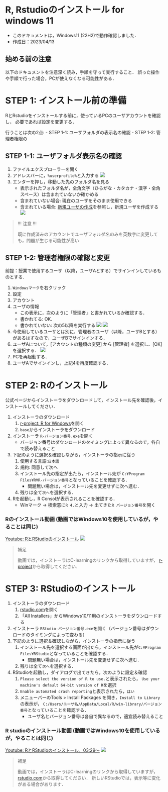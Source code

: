 # R, Rstudioのインストール for windows 11


- このドキュメントは，Windows11 (22H2)で動作確認しました．
- 作成日：2023/04/13


## 始める前の注意

以下のドキュメントを注意深く読み，手順を守って実行すること．
誤った操作や手順で行った場合，PCが使えなくなる可能性がある．


# STEP 1: インストール前の準備

RとRstudioをインストールする前に，使っているPCのユーザアカウントを確認し，
必要であれば設定を変更する．

行うことは次の2点:
    - STEP 1-1: ユーザフォルダの表示名の確認
    - STEP 1-2: 管理者権限の


## STEP 1-1: ユーザフォルダ表示名の確認

1. ファイルエクスプローラーを開く
2. アドレスバーに，`%userprofile%`と入力する
    ![](./figs_win11/userprofile.png?raw=true)
3. エンターを押し，移動した先のフォルダ名を見る
    - 表示されたフォルダ名が，全角文字（ひらがな・カタカナ・漢字・全角スペース）は含まれていないか確かめる
    - 含まれていない場合: 現在のユーザをそのまま使用できる
    - 含まれている場合: [新規ユーザの作成](win11_add_account.md)を参照し，新規ユーザを作成する
    ![](./figs_win11/userprofile2.png?raw=true)


> !!! 注意 !!!
>
> 既に作成済みのアカウントでユーザフォルダ名のみを英数字に変更しても，問題が生じる可能性が高い


## STEP 1-2: 管理者権限の確認と変更

前提：授業で使用するユーザ（以降，ユーザAとする）でサインインしているものとする．

1. `Windowsマーク`を右クリック 
2. 設定
3. アカウント
4. ユーザの情報
    - この表示に，次のように「管理者」と書かれているか確認する．
    - 書かれてる: OK.
    - 書かれていない: 次の5以降を実行する
    ![](./figs_win11/open_settings.jpg?raw=true)
    ![](./figs_win11/open_settings_ms.png?raw=true)
5. 今使用しているユーザとは別に，管理者のユーザ（以降，ユーザBとする）があるはずなので，ユーザBでサインインする．
6. ユーザAについて，[アカウントの種類の変更] から [管理者] を選択し、[OK] を選択する．
    ![](./figs_win11/add_user5.png?raw=true)
7. PCを再起動する．
8. ユーザAでサインインし，上記4を再度確認する．


# STEP 2: Rのインストール

公式ページからインストーラをダウンロードして，インストール先を確認後，インストールしてください．

1. インストーラのダウンロード
    1. [r-project: R for Windows](https://cran.r-project.org/bin/windows/)を開く
    1. `base`からインストーラをダウンロード
1. インストーラ `R-バージョン番号.exe`を開く
    - バージョン番号はダウンロードのタイミングによって異なるので，各自で読み替えること
1. 下記のように選択＆確認しながら，インストーラの指示に従う
    1. 使用する言語:`日本語`
    1. 規約: 同意して次へ
    1. インストール先の指定が出たら，インストール先が
        `C:¥Program Files¥R¥R-バージョン番号`となっていることを確認する．
        - 問題無い場合は，インストール先を変更せずに次へ進む．
    1. 残りは全て`次へ`を選択する．
1. Rを起動し，R Consolが表示されることを確認する．
    - Winマーク -> 検索窓に`R 4.`と入力 -> 出てきた`R バージョン番号`を開く


### Rのインストール動画 (動画ではWindows10を使用しているが，やることは同じ)

[Youtube: RとRStudioのインストール](https://www.youtube.com/watch?v=hOq1HbtwKcs)
[![](https://img.youtube.com/vi/hOq1HbtwKcs/0.jpg)](https://www.youtube.com/watch?v=hOq1HbtwKcs)

> 補足
>
> 動画では，インストーラはC-learningのリンクから取得していますが，
> [r-project](https://cran.r-project.org/)から取得してください．



# STEP 3: RStudioのインストール

1. インストーラのダウンロード
    1. [rstudio.com](https://www.rstudio.com/products/rstudio/download/)を開く
    1. 「All Installers」からWindows10/11用のインストーラをダウンロードする
1. インストーラ `RStudio-バージョン番号.exe`を開く（バージョン番号はダウンロードのタイミングによって変わる）
1. 下記のように選択＆確認しながら，インストーラの指示に従う
    1. インストール先を選択する画面が出たら，インストール先が`C:¥Program Files¥RStudio`となっていることを確認する．
        - 問題無い場合は，インストール先を変更せずに次へ進む．
    1. 残りは全て`次へ`を選択する．
1. RStudioを起動し，ダイアログで出てきたら，次のように設定＆確認
    1. `Please select the version of R to use.`と表示されたら， `Use your machine's default 64-bit version of R`を選択
    1. `Enable automated crash reporting`と表示されたら，`はい`
    1. メニューバーのTools > Install Packages を開き，`Install to Library`の表示が，
    `C:/Users/ユーザ名/AppData/Local/R/win-library/バージョン番号`となっていることを確認する．
        - ユーザ名とバージョン番号は各自で異なるので，適宜読み替えること



### R studioのインストール動画 (動画ではWindows10を使用しているが，やることは同じ)

[Youtube: RとRStudioのインストール，03:29〜](https://www.youtube.com/watch?v=hOq1HbtwKcs&t=209s)
[![](https://img.youtube.com/vi/hOq1HbtwKcs/0.jpg)](https://www.youtube.com/watch?v=hOq1HbtwKcs&t=209s)

> 補足
>
> 動画では，インストーラはC-learningのリンクから取得していますが，
> [rstudio.com](https://www.rstudio.com/products/rstudio/download/)から取得してください．
> 新しいRStudioでは，表示等に変化がある場合があります．
